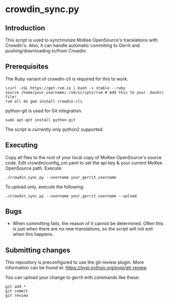 crowdin_sync.py
==================

Introduction
------------
This script is used to synchronize MoKee OpenSource's translations with Crowdin's. Also, it can handle
automatic commiting to Gerrit and pushing/downloading to/from Crowdin.

Prerequisites
-------------
The Ruby variant of crowdin-cli is required for this to work.

    \curl -sSL https://get.rvm.io | bash -s stable --ruby
    source /home/your_username/.rvm/scripts/rvm # Add this to your .bashrc file!
    rvm all do gem install crowdin-cli

python-git is used for Git integration.

    sudo apt-get install python-git

The script is currently only python2 supported.

Executing
---------
Copy all files to the root of your local copy of MoKee OpenSource's source code.
Edit crowdin/config_cm.yaml to set the api key & your current MoKee OpenSource path.
Execute:

    ./crowdin_sync.py --username your_gerrit_username

To upload only, execute the following:

    ./crowdin_sync.py --username your_gerrit_username --upload

Bugs
----
 - When committing fails, the reason of it cannot be determined. Often this is just when there
   are no new translations, so the script will not exit when this happens.

Submitting changes
------------------
This repository is preconfigured to use the git-review plugin. More information can be found at:
https://pypi.python.org/pypi/git-review

You can upload your change to gerrit with commands like these:

    git add *
    git commit
    git review
